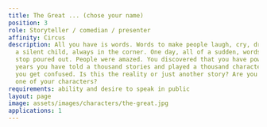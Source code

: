 ```yaml
---
title: The Great ... (chose your name)
position: 3
role: Storyteller / comedian / presenter
affinity: Circus
description: All you have is words. Words to make people laugh, cry, dream. You were
  a silent child, always in the corner. One day, all of a sudden, words you couldn’t
  stop poured out. People were amazed. You discovered that you have power. In these
  years you have told a thousand stories and played a thousand characters. Sometimes
  you get confused. Is this the reality or just another story? Are you real or just
  one of your characters?
requirements: ability and desire to speak in public
layout: page
image: assets/images/characters/the-great.jpg
applications: 1
---
```


